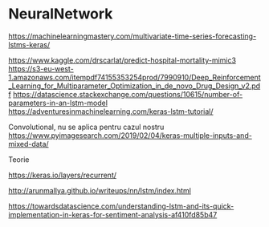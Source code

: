 # NeuralNetwork

https://machinelearningmastery.com/multivariate-time-series-forecasting-lstms-keras/

https://www.kaggle.com/drscarlat/predict-hospital-mortality-mimic3
https://s3-eu-west-1.amazonaws.com/itempdf74155353254prod/7990910/Deep_Reinforcement_Learning_for_Multiparameter_Optimization_in_de_novo_Drug_Design_v2.pdf
https://datascience.stackexchange.com/questions/10615/number-of-parameters-in-an-lstm-model
https://adventuresinmachinelearning.com/keras-lstm-tutorial/

Convolutional, nu se aplica pentru cazul nostru
https://www.pyimagesearch.com/2019/02/04/keras-multiple-inputs-and-mixed-data/


Teorie

https://keras.io/layers/recurrent/

http://arunmallya.github.io/writeups/nn/lstm/index.html

https://towardsdatascience.com/understanding-lstm-and-its-quick-implementation-in-keras-for-sentiment-analysis-af410fd85b47
